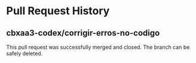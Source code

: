 # Pull Request History

## cbxaa3-codex/corrigir-erros-no-codigo
This pull request was successfully merged and closed.
The branch can be safely deleted.

